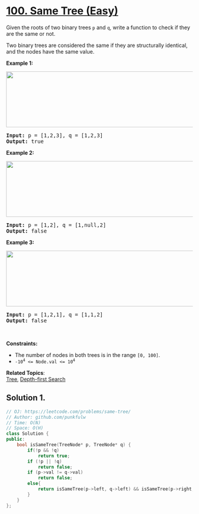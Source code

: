 # [100. Same Tree (Easy)](https://leetcode.com/problems/same-tree/)

<p>Given the roots of two binary trees <code>p</code> and <code>q</code>, write a function to check if they are the same or not.</p>

<p>Two binary trees are considered the same if they are structurally identical, and the nodes have the same value.</p>

<p><strong>Example 1:</strong></p>
<img alt="" src="https://assets.leetcode.com/uploads/2020/12/20/ex1.jpg" style="width: 600px; height: 150px;">

<pre><strong>Input:</strong> p = [1,2,3], q = [1,2,3]
<strong>Output:</strong> true
</pre>

<p><strong>Example 2:</strong></p>
<img alt="" src="https://assets.leetcode.com/uploads/2020/12/20/ex2.jpg" style="width: 600px; height: 150px;">
<pre><strong>Input:</strong> p = [1,2], q = [1,null,2]
<strong>Output:</strong> false
</pre>

<p><strong>Example 3:</strong></p>
<img alt="" src="https://assets.leetcode.com/uploads/2020/12/20/ex3.jpg" style="width: 600px; height: 150px;">
<pre><strong>Input:</strong> p = [1,2,1], q = [1,1,2]
<strong>Output:</strong> false
</pre>

<p>&nbsp;</p>
<p><strong>Constraints:</strong></p>

<ul>
  <li>The number of nodes in both trees is in the range <code>[0, 100]</code>.</li>
  <li><code>-10<sup>4</sup> &lt;= Node.val &lt;= 10<sup>4</sup></code></li>
</ul>


**Related Topics**:  
[Tree](https://leetcode.com/tag/tree/), [Depth-first Search](https://leetcode.com/tag/depth-first-search/)

## Solution 1.

```cpp
// OJ: https://leetcode.com/problems/same-tree/
// Author: github.com/punkfulw
// Time: O(N)
// Space: O(H)
class Solution {
public:
    bool isSameTree(TreeNode* p, TreeNode* q) {
        if(!p && !q)
            return true;
        if (!p || !q)
            return false;
        if (p->val != q->val)
            return false;
        else{
            return isSameTree(p->left, q->left) && isSameTree(p->right, q->right);
        }
    }
};
```
